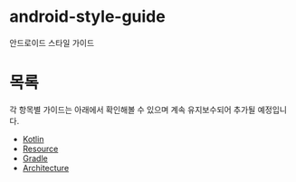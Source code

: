 # android-style-guide
안드로이드 스타일 가이드
# 목록
각 항목별 가이드는 아래에서 확인해볼 수 있으며 계속 유지보수되어 추가될 예정입니다.
- [Kotlin](Kotlin.md)
- [Resource](Resource.md)
- [Gradle](Gradle.md)
- [Architecture](Architecture.md)
